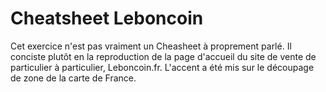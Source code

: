 # Cheatsheet Leboncoin
Cet exercice n'est pas vraiment un Cheasheet à proprement parlé.
Il conciste plutôt en la reproduction de la page d'accueil du site de vente de particulier à particulier, Leboncoin.fr.
L'accent a été mis sur le découpage de zone de la carte de France.
